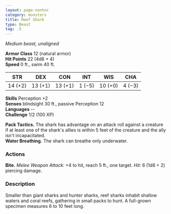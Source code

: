 ```yaml
---
layout: page-nontoc
category: monsters
title: Reef Shark
type: Beast
tag: .5
---
```

_Medium beast, unaligned_

**Armor Class** 12 (natural armor)    
**Hit Points** 22 (4d8 + 4)    
**Speed** 0 ft., swim 40 ft. 

| STR     | DEX     | CON     | INT     | WIS     | CHA     |
|---------|---------|---------|---------|---------|---------|
| 14 (+2) | 13 (+1) | 13 (+1) | 1 (−5)  | 10 (+0) | 4 (−3)  |  

**Skills** Perception +2    
**Senses** blindsight 30 ft., passive Perception 12    
**Languages** --    
**Challenge** 1/2 (100 XP) 

**Pack Tactics.** The shark has advantage on an attack roll against a creature if at least one of the shark's allies is within 5 feet of the creature and the ally isn't incapacitated.    
**Water Breathing.** The shark can breathe only underwater. 

### Actions    
**Bite.** _Melee Weapon Attack:_ +4 to hit, reach 5 ft., one target. _Hit:_ 6 (1d8 + 2) piercing damage. 

### Description
Smaller than giant sharks and hunter sharks, reef sharks inhabit shallow waters and coral reefs, gathering in small packs to hunt. A full-grown specimen measures 6 to 10 feet long. 